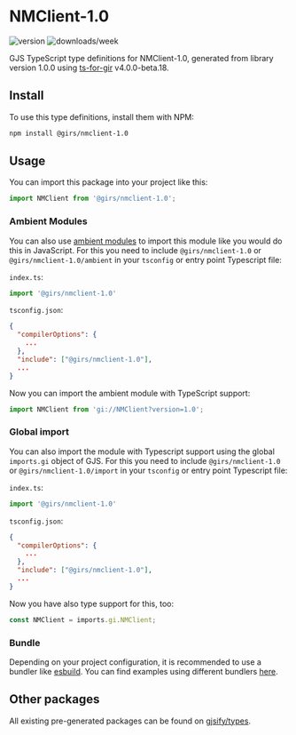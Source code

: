 
# NMClient-1.0

![version](https://img.shields.io/npm/v/@girs/nmclient-1.0)
![downloads/week](https://img.shields.io/npm/dw/@girs/nmclient-1.0)


GJS TypeScript type definitions for NMClient-1.0, generated from library version 1.0.0 using [ts-for-gir](https://github.com/gjsify/ts-for-gir) v4.0.0-beta.18.


## Install

To use this type definitions, install them with NPM:
```bash
npm install @girs/nmclient-1.0
```

## Usage

You can import this package into your project like this:
```ts
import NMClient from '@girs/nmclient-1.0';
```

### Ambient Modules

You can also use [ambient modules](https://github.com/gjsify/ts-for-gir/tree/main/packages/cli#ambient-modules) to import this module like you would do this in JavaScript.
For this you need to include `@girs/nmclient-1.0` or `@girs/nmclient-1.0/ambient` in your `tsconfig` or entry point Typescript file:

`index.ts`:
```ts
import '@girs/nmclient-1.0'
```

`tsconfig.json`:
```json
{
  "compilerOptions": {
    ...
  },
  "include": ["@girs/nmclient-1.0"],
  ...
}
```

Now you can import the ambient module with TypeScript support: 

```ts
import NMClient from 'gi://NMClient?version=1.0';
```

### Global import

You can also import the module with Typescript support using the global `imports.gi` object of GJS.
For this you need to include `@girs/nmclient-1.0` or `@girs/nmclient-1.0/import` in your `tsconfig` or entry point Typescript file:

`index.ts`:
```ts
import '@girs/nmclient-1.0'
```

`tsconfig.json`:
```json
{
  "compilerOptions": {
    ...
  },
  "include": ["@girs/nmclient-1.0"],
  ...
}
```

Now you have also type support for this, too:

```ts
const NMClient = imports.gi.NMClient;
```

### Bundle

Depending on your project configuration, it is recommended to use a bundler like [esbuild](https://esbuild.github.io/). You can find examples using different bundlers [here](https://github.com/gjsify/ts-for-gir/tree/main/examples).

## Other packages

All existing pre-generated packages can be found on [gjsify/types](https://github.com/gjsify/types).

